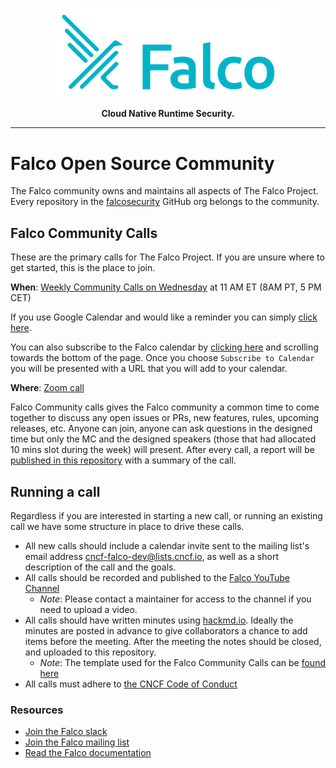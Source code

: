 <p align="center"><img src="logo/primary-logo.png" width="360"></p>
<p align="center"><b>Cloud Native Runtime Security.</b></p>

<hr>

# Falco Open Source Community 

The Falco community owns and maintains all aspects of The Falco Project. Every repository in the [falcosecurity](https://github.com/falcosecurity) GitHub org belongs to the community.

## Falco Community Calls

These are the primary calls for The Falco Project. If you are unsure where to get started, this is the place to join.

**When**: [Weekly Community Calls on Wednesday](https://lists.cncf.io/g/cncf-falco-dev/calendar) at 11 AM ET (8AM PT, 5 PM CET)

If you use Google Calendar and would like a reminder you can simply [click here](https://calendar.google.com/event?action=TEMPLATE&tmeid=NjFpNDRqcGVnbGc0NDc2cDF0ZHI5MnRtNmNfMjAyMDAxMjlUMTYwMDAwWiBrcmlzLm5vdmFAc3lzZGlnLmNvbQ&tmsrc=kris.nova%40sysdig.com&scp=ALL).

You can also subscribe to the Falco calendar by [clicking here](https://lists.cncf.io/g/cncf-falco-dev/calendar) and scrolling towards the bottom of the page. 
Once you choose `Subscribe to Calendar` you will be presented with a URL that you will add to your calendar.


**Where**: [Zoom call](https://sysdig.zoom.us/my/falco)

Falco Community calls gives the Falco community a common time to come together to discuss any open issues or PRs, new features, rules, upcoming releases, etc. 
Anyone can join, anyone can ask questions in the designed time but only the MC and the designed speakers (those that had allocated 10 mins slot during the week) will present. 
After every call, a report will be [published in this repository](https://github.com/falcosecurity/community/tree/master/meeting-notes) with a summary of the call.

## Running a call

Regardless if you are interested in starting a new call, or running an existing call we have some structure in place to drive these calls.

 - All new calls should include a calendar invite sent to the mailing list's email address [cncf-falco-dev@lists.cncf.io](mailto:cncf-falco-dev@lists.cncf.io), as well as a short description of the call and the goals.
 - All calls should be recorded and published to the [Falco YouTube Channel](https://www.youtube.com/channel/UCd7LDOK1nN5jIULHk-LJJtA) 
    - _Note_: Please contact a maintainer for access to the channel if you need to upload a video. 
 - All calls should have written minutes using [hackmd.io](https://hackmd.io). Ideally the minutes are posted in advance to give collaborators a chance to add items before the meeting. After the meeting the notes should be closed, and uploaded to this repository.
    - _Note_: The template used for the Falco Community Calls can be [found here](https://hackmd.io/SUtlRuAzSmyvA215afL5lg?both)
 - All calls must adhere to [the CNCF Code of Conduct](https://github.com/cncf/foundation/blob/master/code-of-conduct.md)

### Resources

 - [Join the Falco slack](https://slack.sysdig.com)
 - [Join the Falco mailing list](https://lists.cncf.io/g/cncf-falco-dev)
 - [Read the Falco documentation](https://falco.org/docs/)

